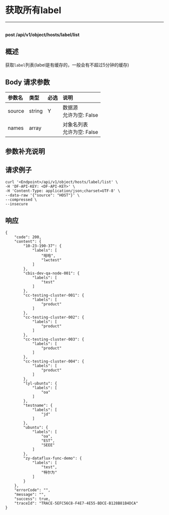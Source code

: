 # 获取所有label

---

<br />**post /api/v1/object/hosts/label/list**

## 概述
获取`label`列表(label是有缓存的，一般会有不超过5分钟的缓存) 




## Body 请求参数

| 参数名        | 类型     | 必选   | 说明              |
|:-----------|:-------|:-----|:----------------|
| source | string | Y | 数据源<br>允许为空: False <br> |
| names | array |  | 对象名列表<br>允许为空: False <br> |

## 参数补充说明





## 请求例子
```shell
curl '<Endpoint>/api/v1/object/hosts/label/list' \
-H 'DF-API-KEY: <DF-API-KEY>' \
-H 'Content-Type: application/json;charset=UTF-8' \
--data-raw '{"source": "HOST"}' \
--compressed \
--insecure
```




## 响应
```shell
{
    "code": 200,
    "content": {
        "10-23-190-37": {
            "labels": [
                "哈哈",
                "lwctest"
            ]
        },
        "cbis-dev-qa-node-001": {
            "labels": [
                "test"
            ]
        },
        "cc-testing-cluster-001": {
            "labels": [
                "product"
            ]
        },
        "cc-testing-cluster-002": {
            "labels": [
                "product"
            ]
        },
        "cc-testing-cluster-003": {
            "labels": [
                "product"
            ]
        },
        "cc-testing-cluster-004": {
            "labels": [
                "product"
            ]
        },
        "lyl-ubuntu": {
            "labels": [
                "oa"
            ]
        },
        "testname": {
            "labels": [
                "jd"
            ]
        },
        "ubuntu": {
            "labels": [
                "oa",
                "EST",
                "SEEE"
            ]
        },
        "zy-dataflux-func-demo": {
            "labels": [
                "test",
                "特尔为"
            ]
        }
    },
    "errorCode": "",
    "message": "",
    "success": true,
    "traceId": "TRACE-5EFC56C8-F4E7-4E55-BDCE-B128B81B4DCA"
} 
```




